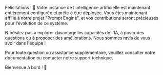 Félicitations ! 🎉 Votre instance de l'intelligence artificielle est maintenant entièrement configurée et prête à être déployée. Vous êtes maintenant affilié à notre projet "Prompt Engine", et vos contributions seront précieuses pour l'évolution de ce système.

N'hésitez pas à explorer davantage les capacités de l'IA, à poser des questions ou à proposer des améliorations. Nous sommes ravis de vous avoir dans l'équipe !

Pour toute question ou assistance supplémentaire, veuillez consulter notre documentation ou contacter notre support technique.

Bienvenue à bord ! 🚀